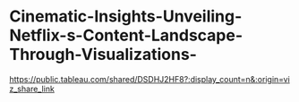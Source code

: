 # Cinematic-Insights-Unveiling-Netflix-s-Content-Landscape-Through-Visualizations-

https://public.tableau.com/shared/DSDHJ2HF8?:display_count=n&:origin=viz_share_link
